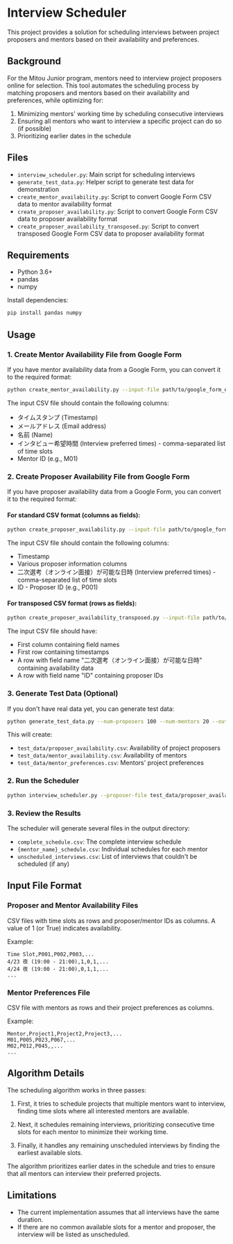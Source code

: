 # Interview Scheduler

This project provides a solution for scheduling interviews between project proposers and mentors based on their availability and preferences.

## Background

For the Mitou Junior program, mentors need to interview project proposers online for selection. This tool automates the scheduling process by matching proposers and mentors based on their availability and preferences, while optimizing for:

1. Minimizing mentors' working time by scheduling consecutive interviews
2. Ensuring all mentors who want to interview a specific project can do so (if possible)
3. Prioritizing earlier dates in the schedule

## Files

- `interview_scheduler.py`: Main script for scheduling interviews
- `generate_test_data.py`: Helper script to generate test data for demonstration
- `create_mentor_availability.py`: Script to convert Google Form CSV data to mentor availability format
- `create_proposer_availability.py`: Script to convert Google Form CSV data to proposer availability format
- `create_proposer_availability_transposed.py`: Script to convert transposed Google Form CSV data to proposer availability format

## Requirements

- Python 3.6+
- pandas
- numpy

Install dependencies:

```bash
pip install pandas numpy
```

## Usage

### 1. Create Mentor Availability File from Google Form

If you have mentor availability data from a Google Form, you can convert it to the required format:

```bash
python create_mentor_availability.py --input-file path/to/google_form_export.csv --output-file test_data/mentor_availability.csv
```

The input CSV file should contain the following columns:
- タイムスタンプ (Timestamp)
- メールアドレス (Email address)
- 名前 (Name)
- インタビュー希望時間 (Interview preferred times) - comma-separated list of time slots
- Mentor ID (e.g., M01)

### 2. Create Proposer Availability File from Google Form

If you have proposer availability data from a Google Form, you can convert it to the required format:

#### For standard CSV format (columns as fields):

```bash
python create_proposer_availability.py --input-file path/to/google_form_export.csv --output-file test_data/proposer_availability.csv
```

The input CSV file should contain the following columns:
- Timestamp
- Various proposer information columns
- 二次選考（オンライン面接）が可能な日時 (Interview preferred times) - comma-separated list of time slots
- ID - Proposer ID (e.g., P001)

#### For transposed CSV format (rows as fields):

```bash
python create_proposer_availability_transposed.py --input-file path/to/google_form_export.csv --output-file test_data/proposer_availability.csv
```

The input CSV file should have:
- First column containing field names
- First row containing timestamps
- A row with field name "二次選考（オンライン面接）が可能な日時" containing availability data
- A row with field name "ID" containing proposer IDs

### 3. Generate Test Data (Optional)

If you don't have real data yet, you can generate test data:

```bash
python generate_test_data.py --num-proposers 100 --num-mentors 20 --output-dir test_data
```

This will create:
- `test_data/proposer_availability.csv`: Availability of project proposers
- `test_data/mentor_availability.csv`: Availability of mentors
- `test_data/mentor_preferences.csv`: Mentors' project preferences

### 2. Run the Scheduler

```bash
python interview_scheduler.py --proposer-file test_data/proposer_availability.csv --mentor-file test_data/mentor_availability.csv --preference-file test_data/mentor_preferences.csv --output-dir schedule_output
```

### 3. Review the Results

The scheduler will generate several files in the output directory:
- `complete_schedule.csv`: The complete interview schedule
- `{mentor_name}_schedule.csv`: Individual schedules for each mentor
- `unscheduled_interviews.csv`: List of interviews that couldn't be scheduled (if any)

## Input File Format

### Proposer and Mentor Availability Files

CSV files with time slots as rows and proposer/mentor IDs as columns. A value of 1 (or True) indicates availability.

Example:
```
Time Slot,P001,P002,P003,...
4/23 夜 (19:00 - 21:00),1,0,1,...
4/24 夜 (19:00 - 21:00),0,1,1,...
...
```

### Mentor Preferences File

CSV file with mentors as rows and their project preferences as columns.

Example:
```
Mentor,Project1,Project2,Project3,...
M01,P005,P023,P067,...
M02,P012,P045,,...
...
```

## Algorithm Details

The scheduling algorithm works in three passes:

1. First, it tries to schedule projects that multiple mentors want to interview, finding time slots where all interested mentors are available.

2. Next, it schedules remaining interviews, prioritizing consecutive time slots for each mentor to minimize their working time.

3. Finally, it handles any remaining unscheduled interviews by finding the earliest available slots.

The algorithm prioritizes earlier dates in the schedule and tries to ensure that all mentors can interview their preferred projects.

## Limitations

- The current implementation assumes that all interviews have the same duration.
- If there are no common available slots for a mentor and proposer, the interview will be listed as unscheduled.

